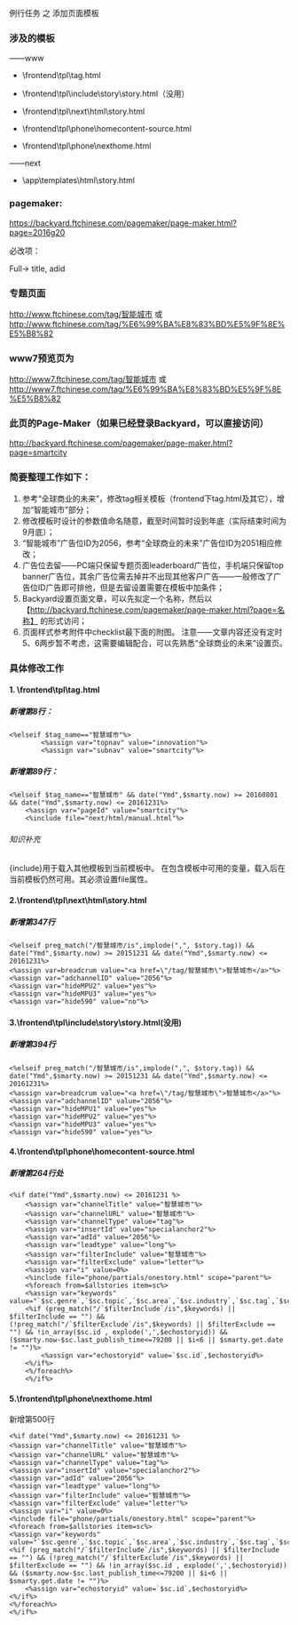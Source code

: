 例行任务 之 添加页面模板
### 涉及的模板
——www

- \frontend\tpl\tag.html

- \frontend\tpl\include\story\story.html（没用）
- \frontend\tpl\next\html\story.html

- \frontend\tpl\phone\homecontent-source.html
- \frontend\tpl\phone\nexthome.html

——next

- \app\templates\html\story.html

### pagemaker:
<https://backyard.ftchinese.com/pagemaker/page-maker.html?page=2016g20>

必改项：

Full→ title, adid

### 专题页面
<http://www.ftchinese.com/tag/智能城市>
或
<http://www.ftchinese.com/tag/%E6%99%BA%E8%83%BD%E5%9F%8E%E5%B8%82>

### www7预览页为
<http://www7.ftchinese.com/tag/智能城市>
或
<http://www7.ftchinese.com/tag/%E6%99%BA%E8%83%BD%E5%9F%8E%E5%B8%82>

### 此页的Page-Maker（如果已经登录Backyard，可以直接访问）
<http://backyard.ftchinese.com/pagemaker/page-maker.html?page=smartcity>

### 简要整理工作如下：
1. 参考“全球商业的未来”，修改tag相关模板（frontend下tag.html及其它），增加“智能城市”部分；
2. 修改模板时设计的参数值命名随意，截至时间暂时设到年底（实际结束时间为9月底）；
3. 	“智能城市”广告位ID为2056，参考“全球商业的未来”广告位ID为2051相应修改；
4. 广告位去留——PC端只保留专题页面leaderboard广告位，手机端只保留top banner广告位，其余广告位需去掉并不出现其他客户广告——一般修改了广告位ID广告即可排他，但是去留设置需要在模板中加条件；
5. Backyard设置页面文章，可以先拟定一个名称，然后以 【http://backyard.ftchinese.com/pagemaker/page-maker.html?page=名称】 的形式访问；
6. 页面样式参考附件中checklist最下面的附图。
注意——文章内容还没有定时5、6两步暂不考虑，这需要编辑配合，可以先熟悉“全球商业的未来”设置页。
### 具体修改工作
#### 1. \frontend\tpl\tag.html
##### 新增第8行：

	<%elseif $tag_name=="智慧城市"%>
		    <%assign var="topnav" value="innovation"%>
		    <%assign var="subnav" value="smartcity"%>

##### 新增第89行：

	<%elseif $tag_name=="智慧城市" && date("Ymd",$smarty.now) >= 20160801 && date("Ymd",$smarty.now) <= 20161231%>
	    <%assign var="pageId" value="smartcity"%>
	    <%include file="next/html/manual.html"%>

###### 知识补充
{include}用于载入其他模板到当前模板中。 在包含模板中可用的变量，载入后在当前模板仍然可用。其必须设置file属性。

#### 2.\frontend\tpl\next\html\story.html
##### 新增第347行
	<%elseif preg_match("/智慧城市/is",implode(",", $story.tag)) && date("Ymd",$smarty.now) >= 20151231 && date("Ymd",$smarty.now) <= 20161231%>
	<%assign var=breadcrum value="<a href=\"/tag/智慧城市\">智慧城市</a>"%>
	<%assign var="adchannelID" value="2056"%>
	<%assign var="hideMPU2" value="yes"%>
	<%assign var="hideMPU3" value="yes"%>
	<%assign var="hide590" value="no"%>

#### 3.\frontend\tpl\include\story\story.html(没用)
##### 新增第394行

	<%elseif preg_match("/智慧城市/is",implode(",", $story.tag)) && date("Ymd",$smarty.now) >= 20151231 && date("Ymd",$smarty.now) <= 20161231%>
	<%assign var=breadcrum value="<a href=\"/tag/智慧城市\">智慧城市</a>"%>
	<%assign var="adchannelID" value="2056"%>
	<%assign var="hideMPU1" value="yes"%>
	<%assign var="hideMPU2" value="yes"%>
	<%assign var="hideMPU3" value="yes"%>
	<%assign var="hide590" value="yes"%>

#### 4.\frontend\tpl\phone\homecontent-source.html
##### 新增第264行处

	<%if date("Ymd",$smarty.now) <= 20161231 %>
		<%assign var="channelTitle" value="智慧城市"%>
		<%assign var="channelURL" value="智慧城市"%>
		<%assign var="channelType" value="tag"%>
		<%assign var="insertId" value="specialanchor2"%>
		<%assign var="adId" value="2056"%>
		<%assign var="leadtype" value="long"%>
		<%assign var="filterInclude" value="智慧城市"%>
		<%assign var="filterExclude" value="letter"%>
		<%assign var="i" value=0%>
		<%include file="phone/partials/onestory.html" scope="parent"%>
		<%foreach from=$allstories item=sc%>
		<%assign var="keywords" value="`$sc.genre`,`$sc.topic`,`$sc.area`,`$sc.industry`,`$sc.tag`,`$sc.cheadline`"%>
		<%if (preg_match("/`$filterInclude`/is",$keywords) || $filterInclude == "") && (!preg_match("/`$filterExclude`/is",$keywords) || $filterExclude == "") && !in_array($sc.id , explode(',',$echostoryid)) && ($smarty.now-$sc.last_publish_time<=79200 || $i<6 || $smarty.get.date != "")%>
		    <%assign var="echostoryid" value=`$sc.id`,$echostoryid%>
		<%/if%>
		<%/foreach%>
		<%/if%>

#### 5.\frontend\tpl\phone\nexthome.html

新增第500行

	<%if date("Ymd",$smarty.now) <= 20161231 %>
	<%assign var="channelTitle" value="智慧城市"%>
	<%assign var="channelURL" value="智慧城市"%>
	<%assign var="channelType" value="tag"%>
	<%assign var="insertId" value="specialanchor2"%>
	<%assign var="adId" value="2056"%>
	<%assign var="leadtype" value="long"%>
	<%assign var="filterInclude" value="智慧城市"%>
	<%assign var="filterExclude" value="letter"%>
	<%assign var="i" value=0%>
	<%include file="phone/partials/onestory.html" scope="parent"%>
	<%foreach from=$allstories item=sc%>
	<%assign var="keywords" value="`$sc.genre`,`$sc.topic`,`$sc.area`,`$sc.industry`,`$sc.tag`,`$sc.cheadline`"%>
	<%if (preg_match("/`$filterInclude`/is",$keywords) || $filterInclude == "") && (!preg_match("/`$filterExclude`/is",$keywords) || $filterExclude == "") && !in_array($sc.id , explode(',',$echostoryid)) && ($smarty.now-$sc.last_publish_time<=79200 || $i<6 || $smarty.get.date != "")%>
	    <%assign var="echostoryid" value=`$sc.id`,$echostoryid%>
	<%/if%>
	<%/foreach%>
	<%/if%>